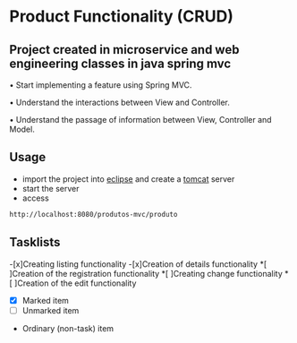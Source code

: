 # **Product Functionality (CRUD)**
## Project created in microservice and web engineering classes in java spring mvc

• Start implementing a feature using Spring MVC.

• Understand the interactions between View and Controller.

• Understand the passage of information between View, Controller and Model.

## Usage
  - import the project into [eclipse](https://www.eclipse.org) and create a [tomcat](http://tomcat.apache.org) server
  - start the server
  - access
  ```sh
http://localhost:8080/produtos-mvc/produto
```
## Tasklists
-[x]Creating listing functionality
-[x]Creation of details functionality
*[ ]Creation of the registration functionality
*[ ]Creating change functionality
*[ ]Creation of the edit functionality

- [x] Marked item
 - [ ] Unmarked item
 - Ordinary (non-task) item
